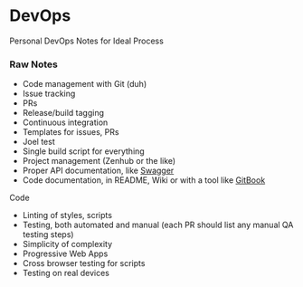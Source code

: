 # DevOps
Personal DevOps Notes for Ideal Process


### Raw Notes
- Code management with Git (duh)
- Issue tracking
- PRs
- Release/build tagging
- Continuous integration
- Templates for issues, PRs
- Joel test
- Single build script for everything
- Project management (Zenhub or the like)
- Proper API documentation, like [Swagger](http://swagger.io/)
- Code documentation, in README, Wiki or with a tool like [GitBook](https://www.gitbook.com/)

Code
- Linting of styles, scripts
- Testing, both automated and manual (each PR should list any manual QA testing steps)
- Simplicity of complexity
- Progressive Web Apps
- Cross browser testing for scripts
- Testing on real devices
